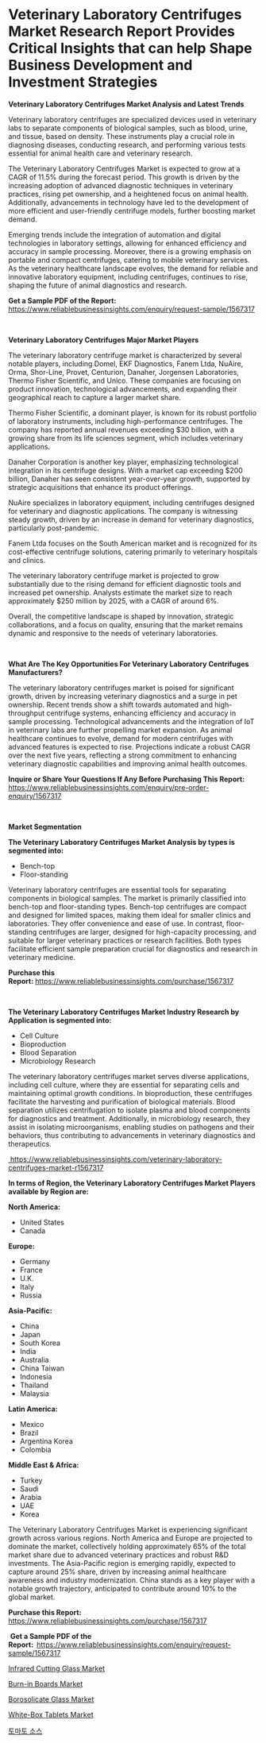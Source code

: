 <p><h1>Veterinary Laboratory Centrifuges Market Research Report Provides Critical Insights that can help Shape Business Development and Investment Strategies</h1></p><p><strong>Veterinary Laboratory Centrifuges Market Analysis and Latest Trends</strong></p>
<p><p>Veterinary laboratory centrifuges are specialized devices used in veterinary labs to separate components of biological samples, such as blood, urine, and tissue, based on density. These instruments play a crucial role in diagnosing diseases, conducting research, and performing various tests essential for animal health care and veterinary research.</p><p>The Veterinary Laboratory Centrifuges Market is expected to grow at a CAGR of 11.5% during the forecast period. This growth is driven by the increasing adoption of advanced diagnostic techniques in veterinary practices, rising pet ownership, and a heightened focus on animal health. Additionally, advancements in technology have led to the development of more efficient and user-friendly centrifuge models, further boosting market demand. </p><p>Emerging trends include the integration of automation and digital technologies in laboratory settings, allowing for enhanced efficiency and accuracy in sample processing. Moreover, there is a growing emphasis on portable and compact centrifuges, catering to mobile veterinary services. As the veterinary healthcare landscape evolves, the demand for reliable and innovative laboratory equipment, including centrifuges, continues to rise, shaping the future of animal diagnostics and research.</p></p>
<p><strong>Get a Sample PDF of the Report:&nbsp;</strong> <a href="https://www.reliablebusinessinsights.com/enquiry/request-sample/1567317?utm_campaign=39&utm_medium=2&utm_source=Github&utm_content=ia&utm_term=23032025&utm_id=veterinary-laboratory-centrifuges">https://www.reliablebusinessinsights.com/enquiry/request-sample/1567317</a></p>
<p>&nbsp;</p>
<p><strong>Veterinary Laboratory Centrifuges Major Market Players</strong></p>
<p><p>The veterinary laboratory centrifuge market is characterized by several notable players, including Domel, EKF Diagnostics, Fanem Ltda, NuAire, Orma, Shor-Line, Provet, Centurion, Danaher, Jorgensen Laboratories, Thermo Fisher Scientific, and Unico. These companies are focusing on product innovation, technological advancements, and expanding their geographical reach to capture a larger market share.</p><p>Thermo Fisher Scientific, a dominant player, is known for its robust portfolio of laboratory instruments, including high-performance centrifuges. The company has reported annual revenues exceeding $30 billion, with a growing share from its life sciences segment, which includes veterinary applications.</p><p>Danaher Corporation is another key player, emphasizing technological integration in its centrifuge designs. With a market cap exceeding $200 billion, Danaher has seen consistent year-over-year growth, supported by strategic acquisitions that enhance its product offerings.</p><p>NuAire specializes in laboratory equipment, including centrifuges designed for veterinary and diagnostic applications. The company is witnessing steady growth, driven by an increase in demand for veterinary diagnostics, particularly post-pandemic. </p><p>Fanem Ltda focuses on the South American market and is recognized for its cost-effective centrifuge solutions, catering primarily to veterinary hospitals and clinics. </p><p>The veterinary laboratory centrifuge market is projected to grow substantially due to the rising demand for efficient diagnostic tools and increased pet ownership. Analysts estimate the market size to reach approximately $250 million by 2025, with a CAGR of around 6%.</p><p>Overall, the competitive landscape is shaped by innovation, strategic collaborations, and a focus on quality, ensuring that the market remains dynamic and responsive to the needs of veterinary laboratories.</p></p>
<p>&nbsp;</p>
<p><strong>What Are The Key Opportunities For Veterinary Laboratory Centrifuges Manufacturers?</strong></p>
<p><p>The veterinary laboratory centrifuges market is poised for significant growth, driven by increasing veterinary diagnostics and a surge in pet ownership. Recent trends show a shift towards automated and high-throughput centrifuge systems, enhancing efficiency and accuracy in sample processing. Technological advancements and the integration of IoT in veterinary labs are further propelling market expansion. As animal healthcare continues to evolve, demand for modern centrifuges with advanced features is expected to rise. Projections indicate a robust CAGR over the next five years, reflecting a strong commitment to enhancing veterinary diagnostic capabilities and improving animal health outcomes.</p></p>
<p><strong>Inquire or Share Your Questions If Any Before Purchasing This Report:</strong> <a href="https://www.reliablebusinessinsights.com/enquiry/pre-order-enquiry/1567317?utm_campaign=39&utm_medium=2&utm_source=Github&utm_content=ia&utm_term=23032025&utm_id=veterinary-laboratory-centrifuges">https://www.reliablebusinessinsights.com/enquiry/pre-order-enquiry/1567317</a></p>
<p>&nbsp;</p>
<p><strong>Market Segmentation</strong></p>
<p><strong>The Veterinary Laboratory Centrifuges Market Analysis by types is segmented into:</strong></p>
<p><ul><li>Bench-top</li><li>Floor-standing</li></ul></p>
<p><p>Veterinary laboratory centrifuges are essential tools for separating components in biological samples. The market is primarily classified into bench-top and floor-standing types. Bench-top centrifuges are compact and designed for limited spaces, making them ideal for smaller clinics and laboratories. They offer convenience and ease of use. In contrast, floor-standing centrifuges are larger, designed for high-capacity processing, and suitable for larger veterinary practices or research facilities. Both types facilitate efficient sample preparation crucial for diagnostics and research in veterinary medicine.</p></p>
<p><strong>Purchase this Report:&nbsp;</strong><a href="https://www.reliablebusinessinsights.com/purchase/1567317?utm_campaign=39&utm_medium=2&utm_source=Github&utm_content=ia&utm_term=23032025&utm_id=veterinary-laboratory-centrifuges">https://www.reliablebusinessinsights.com/purchase/1567317</a></p>
<p>&nbsp;</p>
<p><strong>The Veterinary Laboratory Centrifuges Market Industry Research by Application is segmented into:</strong></p>
<p><ul><li>Cell Culture</li><li>Bioproduction</li><li>Blood Separation</li><li>Microbiology Research</li></ul></p>
<p><p>The veterinary laboratory centrifuges market serves diverse applications, including cell culture, where they are essential for separating cells and maintaining optimal growth conditions. In bioproduction, these centrifuges facilitate the harvesting and purification of biological materials. Blood separation utilizes centrifugation to isolate plasma and blood components for diagnostics and treatment. Additionally, in microbiology research, they assist in isolating microorganisms, enabling studies on pathogens and their behaviors, thus contributing to advancements in veterinary diagnostics and therapeutics.</p></p>
<p><a href="https://www.reliablebusinessinsights.com/veterinary-laboratory-centrifuges-market-r1567317?utm_campaign=39&utm_medium=2&utm_source=Github&utm_content=ia&utm_term=23032025&utm_id=veterinary-laboratory-centrifuges">&nbsp;https://www.reliablebusinessinsights.com/veterinary-laboratory-centrifuges-market-r1567317</a></p>
<p><strong>In terms of Region, the Veterinary Laboratory Centrifuges Market Players available by Region are:</strong></p>
<p>
    <p> <strong> North America: </strong>
        <ul>
            <li>United States</li>
            <li>Canada</li>
        </ul>
        </p> 
    <p> <strong> Europe: </strong>
        <ul>
            <li>Germany</li>
            <li>France</li>
            <li>U.K.</li>
            <li>Italy</li>
            <li>Russia</li>
        </ul>
        </p> 
    <p> <strong> Asia-Pacific: </strong>
        <ul>
            <li>China</li>
            <li>Japan</li>
            <li>South Korea</li>
            <li>India</li>
            <li>Australia</li>
            <li>China Taiwan</li>
            <li>Indonesia</li>
            <li>Thailand</li>
            <li>Malaysia</li>
        </ul>
        </p> 
    <p> <strong> Latin America: </strong>
        <ul>
            <li>Mexico</li>
            <li>Brazil</li>
            <li>Argentina Korea</li>
            <li>Colombia</li>
        </ul>
        </p> 
    <p> <strong> Middle East & Africa: </strong>
        <ul>
            <li>Turkey</li>
            <li>Saudi</li>
            <li>Arabia</li>
            <li>UAE</li>
            <li>Korea</li>
        </ul>
    </p>
    </p>
<p><p>The Veterinary Laboratory Centrifuges Market is experiencing significant growth across various regions. North America and Europe are projected to dominate the market, collectively holding approximately 65% of the total market share due to advanced veterinary practices and robust R&D investments. The Asia-Pacific region is emerging rapidly, expected to capture around 25% share, driven by increasing animal healthcare awareness and industry modernization. China stands as a key player with a notable growth trajectory, anticipated to contribute around 10% to the global market.</p></p>
<p><strong>Purchase this Report: </strong><a href="https://www.reliablebusinessinsights.com/purchase/1567317?utm_campaign=39&utm_medium=2&utm_source=Github&utm_content=ia&utm_term=23032025&utm_id=veterinary-laboratory-centrifuges">https://www.reliablebusinessinsights.com/purchase/1567317</a></p>
<p>&nbsp;<strong>Get a Sample PDF of the Report:&nbsp;&nbsp;</strong><a href="https://www.reliablebusinessinsights.com/enquiry/request-sample/1567317?utm_campaign=39&utm_medium=2&utm_source=Github&utm_content=ia&utm_term=23032025&utm_id=veterinary-laboratory-centrifuges">https://www.reliablebusinessinsights.com/enquiry/request-sample/1567317</a></p>
<p><strong></strong></p>
<p><p><a href="https://github.com/kimomeifbnu26/Market-Research-Report-List-1/blob/main/infrared-cutting-glass-market.md?utm_campaign=39&utm_medium=2&utm_source=Github&utm_content=ia&utm_term=23032025&utm_id=veterinary-laboratory-centrifuges">Infrared Cutting Glass Market</a></p><p><a href="https://github.com/kabotcaddoub/Market-Research-Report-List-1/blob/main/burn-in-boards-market.md?utm_campaign=39&utm_medium=2&utm_source=Github&utm_content=ia&utm_term=23032025&utm_id=veterinary-laboratory-centrifuges">Burn-in Boards Market</a></p><p><a href="https://github.com/daddskokenk4/Market-Research-Report-List-1/blob/main/borosolicate-glass-market.md?utm_campaign=39&utm_medium=2&utm_source=Github&utm_content=ia&utm_term=23032025&utm_id=veterinary-laboratory-centrifuges">Borosolicate Glass Market</a></p><p><a href="https://github.com/forttgoddym7/Market-Research-Report-List-1/blob/main/white-box-tablets-market.md?utm_campaign=39&utm_medium=2&utm_source=Github&utm_content=ia&utm_term=23032025&utm_id=veterinary-laboratory-centrifuges">White-Box Tablets Market</a></p><p><a href="https://github.com/laholand/Market-Research-Report-List-7/blob/main/367559248289.md?utm_campaign=39&utm_medium=2&utm_source=Github&utm_content=ia&utm_term=23032025&utm_id=veterinary-laboratory-centrifuges">토마토 소스</a></p></p>